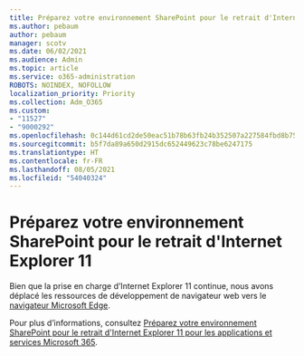 ```yaml
---
title: Préparez votre environnement SharePoint pour le retrait d'Internet Explorer 11
ms.author: pebaum
author: pebaum
manager: scotv
ms.date: 06/02/2021
ms.audience: Admin
ms.topic: article
ms.service: o365-administration
ROBOTS: NOINDEX, NOFOLLOW
localization_priority: Priority
ms.collection: Adm_O365
ms.custom:
- "11527"
- "9000292"
ms.openlocfilehash: 0c144d61cd2de50eac51b78b63fb24b352507a227584fbd8b75b2b2b7b3c6ba2
ms.sourcegitcommit: b5f7da89a650d2915dc652449623c78be6247175
ms.translationtype: HT
ms.contentlocale: fr-FR
ms.lasthandoff: 08/05/2021
ms.locfileid: "54040324"
---
```

# <a name="prepare-your-sharepoint-environment-for-the-retirement-of-internet-explorer-11"></a>Préparez votre environnement SharePoint pour le retrait d'Internet Explorer 11

Bien que la prise en charge d’Internet Explorer 11 continue, nous avons déplacé les ressources de développement de navigateur web vers le [navigateur Microsoft Edge](https://www.microsoft.com/edge/business). 

Pour plus d’informations, consultez [Préparez votre environnement SharePoint pour le retrait d'Internet Explorer 11 pour les applications et services Microsoft 365](/sharepoint/prepare-ie11).

